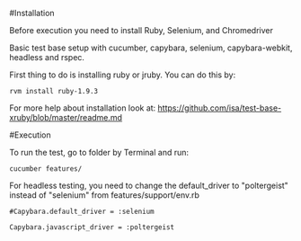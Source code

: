 #Installation

Before execution you need to install Ruby, Selenium, and Chromedriver

Basic test base setup with cucumber, capybara, selenium, capybara-webkit, headless and rspec.

First thing to do is installing ruby or jruby. You can do this by:

    rvm install ruby-1.9.3

For more help about installation look at: https://github.com/isa/test-base-xruby/blob/master/readme.md

#Execution

To run the test, go to folder by Terminal and run:

    cucumber features/

For headless testing, you need to change the default_driver to "poltergeist" instead of "selenium" from features/support/env.rb

    #Capybara.default_driver = :selenium

    Capybara.javascript_driver = :poltergeist
